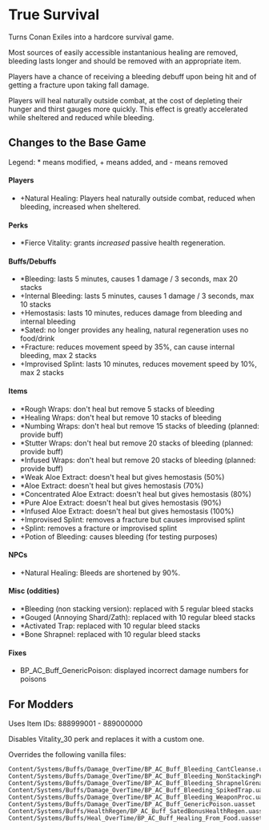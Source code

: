 True Survival
=============

Turns Conan Exiles into a hardcore survival game.

Most sources of easily accessible instantanious healing are removed,
bleeding lasts longer and should be removed with an appropriate item.

Players have a chance of receiving a bleeding debuff upon being hit and of
getting a fracture upon taking fall damage.

Players will heal naturally outside combat, at the cost of depleting their hunger and thirst gauges
more quickly. This effect is greatly accelerated while sheltered and reduced while bleeding.

Changes to the Base Game
------------------------

Legend: \* means modified, + means added, and - means removed

#### Players
- +Natural Healing: Players heal naturally outside combat, reduced when bleeding, increased when sheltered.

#### Perks
- \*Fierce Vitality: grants *increased* passive health regeneration.

#### Buffs/Debuffs
- \*Bleeding: lasts 5 minutes, causes 1 damage / 3 seconds, max 20 stacks
- +Internal Bleeding: lasts 5 minutes, causes 1 damage / 3 seconds, max 10 stacks
- +Hemostasis: lasts 10 minutes, reduces damage from bleeding and internal bleeding
- \*Sated: no longer provides any healing, natural regeneration uses no food/drink
- +Fracture: reduces movement speed by 35%, can cause internal bleeding, max 2 stacks
- +Improvised Splint: lasts 10 minutes, reduces movement speed by 10%, max 2 stacks

#### Items
- \*Rough Wraps: don't heal but remove 5 stacks of bleeding
- \*Healing Wraps: don't heal but remove 10 stacks of bleeding
- \*Numbing Wraps: don't heal but remove 15 stacks of bleeding (planned: provide buff)
- \*Stutter Wraps: don't heal but remove 20 stacks of bleeding (planned: provide buff)
- \*Infused Wraps: don't heal but remove 20 stacks of bleeding (planned: provide buff)
- \*Weak Aloe Extract: doesn't heal but gives hemostasis (50%)
- \*Aloe Extract: doesn't heal but gives hemostasis (70%)
- \*Concentrated Aloe Extract: doesn't heal but gives hemostasis (80%)
- \*Pure Aloe Extract: doesn't heal but gives hemostasis (90%)
- \*Infused Aloe Extract: doesn't heal but gives hemostasis (100%)
- +Improvised Splint: removes a fracture but causes improvised splint
- +Splint: removes a fracture or improvised splint
- +Potion of Bleeding: causes bleeding (for testing purposes)

#### NPCs
- +Natural Healing: Bleeds are shortened by 90%.

#### Misc (oddities)
- \*Bleeding (non stacking version): replaced with 5 regular bleed stacks
- \*Gouged (Annoying Shard/Zath): replaced with 10 regular bleed stacks
- \*Activated Trap: replaced with 10 regular bleed stacks
- \*Bone Shrapnel: replaced with 10 regular bleed stacks

#### Fixes
- BP_AC_Buff_GenericPoison: displayed incorrect damage numbers for poisons

For Modders
-----------

Uses Item IDs: 888999001 - 889000000

Disables Vitality_30 perk and replaces it with a custom one.

Overrides the following vanilla files:

```
Content/Systems/Buffs/Damage_OverTime/BP_AC_Buff_Bleeding_CantCleanse.uasset
Content/Systems/Buffs/Damage_OverTime/BP_AC_Buff_Bleeding_NonStackingProc.uasset
Content/Systems/Buffs/Damage_OverTime/BP_AC_Buff_Bleeding_ShrapnelGrenade.uasset
Content/Systems/Buffs/Damage_OverTime/BP_AC_Buff_Bleeding_SpikedTrap.uasset
Content/Systems/Buffs/Damage_OverTime/BP_AC_Buff_Bleeding_WeaponProc.uasset
Content/Systems/Buffs/Damage_OverTime/BP_AC_Buff_GenericPoison.uasset
Content/Systems/Buffs/HealthRegen/BP_AC_Buff_SatedBonusHealthRegen.uasset
Content/Systems/Buffs/Heal_OverTime/BP_AC_Buff_Healing_From_Food.uasset
```